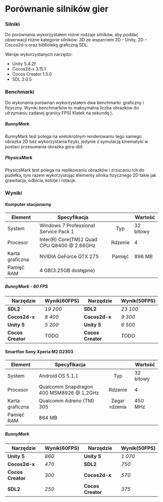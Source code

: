 # Porównanie silników gier

### Silniki

Do porównania wykorzystałem różne rodzaje silników, aby poddać obserwacji różne kategorie silników: 3D ze wsparciem 2D - Unity, 2D - Cocos2d-x oraz bibliotekę graficzną SDL.

Wersje wykorzystanych narzędzi:
* Unity 5.4.2f
* Cocos2d-x 3.15.1
* Cocos Creator 1.5.0
* SDL 2.0.5

### Benchmarki

Do wykonania porównań wykorzystałem dwa benchmarki: graficzny i fizyczny. Wyniki benchmarków to maksymalna liczba obrazków do utrzymaniu zadanej granicy FPS( Klatek na sekundę ).

##### BunnyMark

BunnyMark test polega na wielokrotnym renderowaniu tego samego obrazka 2D bez wykorzystania fizyki, jedynie z symulacją kinematyki w postaci przesuwania obrazka góra-dół.

##### PhysicsMark

PhysicsMark test polega na replikowaniu obrazków i zrzucaniu ich do pudełka, tym razem wykorzystując elementy silnika fizycznego 2D takie jak grawitacja, odbicia, kolizje i rotacje.

### Wyniki

#### Komputer stacjonarny
|Element|Specyfikacja||Wartość|
|--------|-------------------------|:---:|---|
|System|Windows 7 Professional Service Pack 1|Typ|32 bitowy|
|Procesor|Inter(R) Core(TM)2 Quad CPU Q8400 @ 2.66GHz|Rdzenie|4|
|Karta graficzna|NVIDIA GeForce GTX 275|Pamięć|896 MB|
|Pamięć RAM|4 GB(3.25GB dostępne)|||

##### BunnyMark - 60 FPS 

|Narzędzie|Wynik(60FPS)|Narzędzie|Wynik(50FPS)|
|---------|------------|---------|------------|
|**SDL2**|*19 200*|**SDL2**|*23 100*|
|**Cocos2d-x**|*8 400*|**Cocos2d-x**|*9 300*|
|**Unity 5**|*5 200*|**Unity 5**|*6 500*|
|**Cocos Creator**|TODO|**Cocos Creator**|TODO|

#### Smartfon Sony Xperia M2 D2303
|Element|Specyfikacja||Wartość|
|--------|-------------------------|:---:|---|
|System|Android OS 5.1.1|Typ|32 bitowy|
|Procesor|Qualcomm Snapdragon 400 MSM8926 @ 1,2GHz|Rdzenie|4|
|Karta graficzna|Qualcomm Adreno (TM) 305|Zegar rdzenia|450 MHz|
|Pamięć RAM|864 MB|||

##### BunnyMark

|Narzędzie|Wynik(60FPS)|Narzędzie|Wynik(50FPS)|
|---------|------------|---------|------------|
|**Unity 5**|*860*|**Unity 5**|*1 070*|
|**Cocos2d-x**|*470*|**SDL2**|*750*|
|**Cocos Creator**|*300*|**Cocos2d-x**|*570*|
|**SDL2**|*250*|**Cocos Creator**|*375*|




